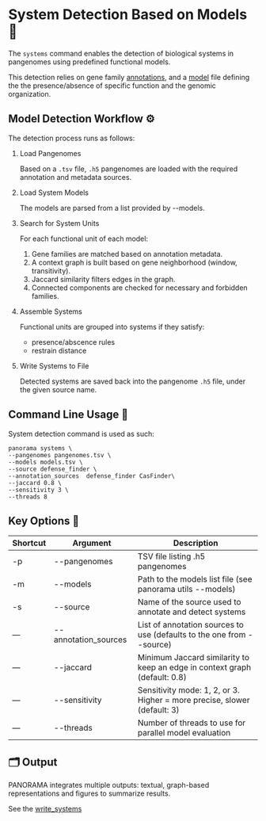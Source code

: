 # System Detection Based on Models 🔬
The `systems` command enables the detection of biological systems in pangenomes using predefined functional models.

This detection relies on gene family [annotations](./annotation.md#gene-family-annotation), 
and a [model](../modeller/modeling.md#models) file defining the the presence/absence of specific function and the genomic organization.

## Model Detection Workflow ⚙️

The detection process runs as follows:

1. Load Pangenomes
    
   Based on a `.tsv` file, `.h5` pangenomes are loaded with the required annotation and metadata sources.

2. Load System Models

   The models are parsed from a list provided by --models.

3. Search for System Units

   For each functional unit of each model:
   1. Gene families are matched based on annotation metadata. 
   2. A context graph is built based on gene neighborhood (window, transitivity). 
   3. Jaccard similarity filters edges in the graph.
   4. Connected components are checked for necessary and forbidden families.

4. Assemble Systems

    Functional units are grouped into systems if they satisfy:
    - presence/abscence rules
    - restrain distance

5. Write Systems to File

   Detected systems are saved back into the pangenome `.h5` file, under the given source name.

## Command Line Usage 🚀

System detection command is used as such:
```shell
panorama systems \
--pangenomes pangenomes.tsv \
--models models.tsv \
--source defense_finder \
--annotation_sources  defense_finder CasFinder\
--jaccard 0.8 \
--sensitivity 3 \
--threads 8
```
## Key Options 🔑

| Shortcut | Argument             | Description                                                                |
|----------|----------------------|----------------------------------------------------------------------------|
| -p       | --pangenomes         | TSV file listing .h5 pangenomes                                            |
| -m       | --models             | Path to the models list file (see panorama utils --models)                 |
| -s       | --source             | Name of the source used to annotate and detect systems                     |
| —        | --annotation_sources | List of annotation sources to use (defaults to the one from --source)      |
| —        | --jaccard            | Minimum Jaccard similarity to keep an edge in context graph (default: 0.8) |
| —        | --sensitivity        | Sensitivity mode: 1, 2, or 3. Higher = more precise, slower (default: 3)   |
| —        | --threads            | Number of threads to use for parallel model evaluation                     |

[//]: # (## 🔍 Sensitivity Modes)

[//]: # ()
[//]: # (| Level | Description                                                                            |)

[//]: # (|-------|----------------------------------------------------------------------------------------|)

[//]: # (| 1     | Global filtering of genomic context, faster, less sensitive                            |)

[//]: # (| 2     | Global filtering context within each functional unit combination, moderate sensitivity |)

[//]: # (| 3     | Local filtering for each combination &#40;highest sensitivity, slowest&#41;                    |)


## 🗂 Output

PANORAMA integrates multiple outputs: textual, graph-based representations and figures to summarize results.

See the [write_systems](.write_systems.md)
